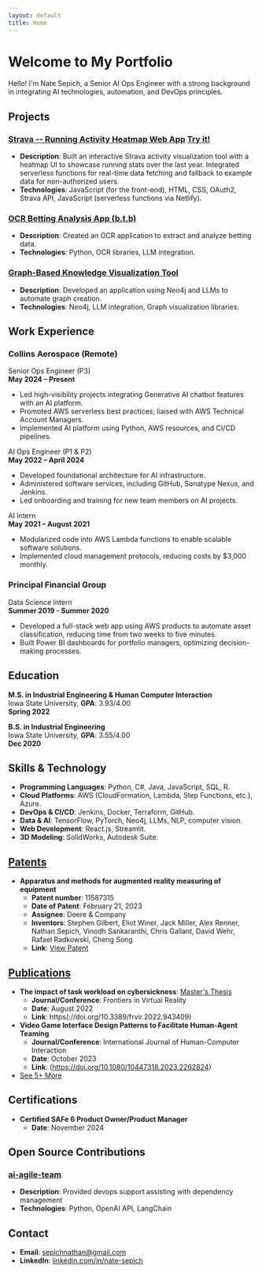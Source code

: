 ```yaml
---
layout: default
title: Home
---
```

# Welcome to My Portfolio

Hello! I'm Nate Sepich, a Senior AI Ops Engineer with a strong background in integrating AI technologies, automation, and DevOps principles.

## Projects

### [Strava -- Running Activity Heatmap Web App](https://github.com/nate-sepich/strava-gh-viz) [Try it!](https://nate-sepich.github.io/strava-gh-viz/)

- **Description**: Built an interactive Strava activity visualization tool with a heatmap UI to showcase running stats over the last year. Integrated serverless functions for real-time data fetching and fallback to example data for non-authorized users.
- **Technologies**: JavaScript (for the front-end), HTML, CSS, OAuth2, Strava API, JavaScript (serverless functions via Netlify).

### [OCR Betting Analysis App (b.t.b)](https://github.com/nate-sepich/b.t.b)

- **Description**: Created an OCR application to extract and analyze betting data.
- **Technologies**: Python, OCR libraries, LLM integration.

### [Graph-Based Knowledge Visualization Tool](https://github.com/nate-sepich/quantum_cognition)

- **Description**: Developed an application using Neo4j and LLMs to automate graph creation.
- **Technologies**: Neo4j, LLM integration, Graph visualization libraries.

## Work Experience

### Collins Aerospace (Remote)  
Senior Ops Engineer (P3)  
**May 2024 – Present**

- Led high-visibility projects integrating Generative AI chatbot features with an AI platform.
- Promoted AWS serverless best practices; liaised with AWS Technical Account Managers.
- Implemented AI platform using Python, AWS resources, and CI/CD pipelines.

AI Ops Engineer (P1 & P2)  
**May 2022 – April 2024**

- Developed foundational architecture for AI infrastructure.
- Administered software services, including GitHub, Sonatype Nexus, and Jenkins.
- Led onboarding and training for new team members on AI projects.

AI Intern  
**May 2021 – August 2021**

- Modularized code into AWS Lambda functions to enable scalable software solutions.
- Implemented cloud management protocols, reducing costs by $3,000 monthly.

### Principal Financial Group  
Data Science Intern  
**Summer 2019 - Summer 2020**

- Developed a full-stack web app using AWS products to automate asset classification, reducing time from two weeks to five minutes.
- Built Power BI dashboards for portfolio managers, optimizing decision-making processes.

## Education

**M.S. in Industrial Engineering & Human Computer Interaction**  
Iowa State University, **GPA**: 3.93/4.00  
**Spring 2022**

**B.S. in Industrial Engineering**  
Iowa State University, **GPA**: 3.55/4.00  
**Dec 2020**

## Skills & Technology

- **Programming Languages**: Python, C#, Java, JavaScript, SQL, R.
- **Cloud Platforms**: AWS (CloudFormation, Lambda, Step Functions, etc.), Azure.
- **DevOps & CI/CD**: Jenkins, Docker, Terraform, GitHub.
- **Data & AI**: TensorFlow, PyTorch, Neo4j, LLMs, NLP, computer vision.
- **Web Development**: React.js, Streamlit.
- **3D Modeling**: SolidWorks, Autodesk Suite.

## [Patents](https://patents.justia.com/inventor/nathan-sepich)

- **Apparatus and methods for augmented reality measuring of equipment**
  - **Patent number**: 11587315
  - **Date of Patent**: February 21, 2023
  - **Assignee**: Deere & Company
  - **Inventors**: Stephen Gilbert, Eliot Winer, Jack Miller, Alex Renner, Nathan Sepich, Vinodh Sankaranthi, Chris Gallant, David Wehr, Rafael Radkowski, Cheng Song
  - **Link**: [View Patent](https://patents.justia.com/patent/11587315)

## [Publications](https://www.researchgate.net/profile/Nathan-Sepich)

- **The impact of task workload on cybersickness**: [Master's Thesis](https://dr.lib.iastate.edu/entities/publication/778e1fd4-c3d8-4723-94ff-f27cc8c91413) 
  - **Journal/Conference**: Frontiers in Virtual Reality
  - **Date**: August 2022
  - **Link**: https(://doi.org/10.3389/frvir.2022.943409)
- **Video Game Interface Design Patterns to Facilitate Human-Agent Teaming**
  - **Journal/Conference**: International Journal of Human-Computer Interaction
  - **Date**: October 2023
  - **Link**: (https://doi.org/10.1080/10447318.2023.2262824)
- [See 5+ More](https://www.researchgate.net/profile/Nathan-Sepich)

## Certifications

- **Certified SAFe 6 Product Owner/Product Manager**
  - **Date**: November 2024

## Open Source Contributions

### [ai-agile-team](https://github.com/jeanjerome/ai-agile-team)

- **Description**: Provided devops support assisting with dependency management
- **Technologies**: Python, OpenAI API, LangChain

## Contact

- **Email**: sepichnathan@gmail.com
- **LinkedIn**: [linkedin.com/in/nate-sepich](https://www.linkedin.com/in/nate-sepich/)